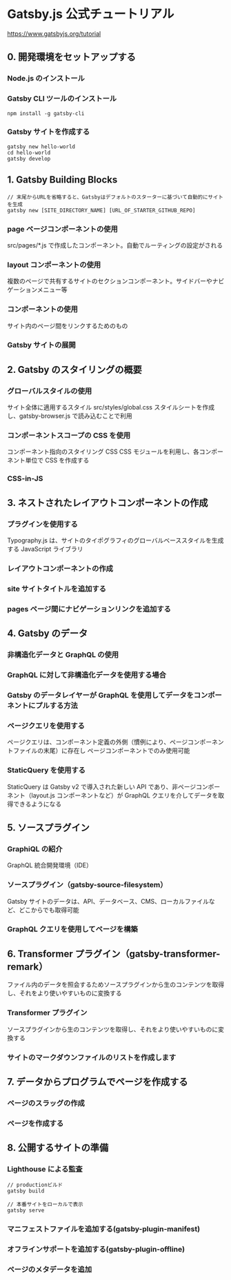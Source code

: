 # Gatsby.js 公式チュートリアル

https://www.gatsbyjs.org/tutorial

## 0. 開発環境をセットアップする

### Node.js のインストール

### Gatsby CLI ツールのインストール

```:グローバルにインストール
npm install -g gatsby-cli
```

### Gatsby サイトを作成する

```
gatsby new hello-world
cd hello-world
gatsby develop
```

## 1. Gatsby Building Blocks

```:Gatsby starterを使用したGatsbyサイト作成コマンド
// 末尾からURLを省略すると、Gatsbyはデフォルトのスターターに基づいて自動的にサイトを生成
gatsby new [SITE_DIRECTORY_NAME] [URL_OF_STARTER_GITHUB_REPO]
```

### page ページコンポーネントの使用

src/pages/\*.js で作成したコンポーネント。自動でルーティングの設定がされる

### layout コンポーネントの使用

複数のページで共有するサイトのセクションコンポーネント。サイドバーやナビゲーションメニュー等

### <Link />コンポーネントの使用

サイト内のページ間をリンクするためのもの

### Gatsby サイトの展開

## 2. Gatsby のスタイリングの概要

### グローバルスタイルの使用

サイト全体に適用するスタイル
src/styles/global.css スタイルシートを作成し、gatsby-browser.js で読み込むことで利用

### コンポーネントスコープの CSS を使用

コンポーネント指向のスタイリング CSS
CSS モジュールを利用し、各コンポーネント単位で CSS を作成する

### CSS-in-JS

## 3. ネストされたレイアウトコンポーネントの作成

### プラグインを使用する

Typography.js は、サイトのタイポグラフィのグローバルベーススタイルを生成する JavaScript ライブラリ

### レイアウトコンポーネントの作成

### site サイトタイトルを追加する

### pages ページ間にナビゲーションリンクを追加する

## 4. Gatsby のデータ

### 非構造化データと GraphQL の使用

### GraphQL に対して非構造化データを使用する場合

### Gatsby のデータレイヤーが GraphQL を使用してデータをコンポーネントにプルする方法

### ページクエリを使用する

ページクエリは、コンポーネント定義の外側（慣例により、ページコンポーネントファイルの末尾）に存在し
ページコンポーネントでのみ使用可能

### StaticQuery を使用する

StaticQuery は Gatsby v2 で導入された新しい API であり、非ページコンポーネント（layout.js コンポーネントなど）が
GraphQL クエリを介してデータを取得できるようになる

## 5. ソースプラグイン

### GraphiQL の紹介

GraphQL 統合開発環境（IDE）

### ソースプラグイン（gatsby-source-filesystem）

Gatsby サイトのデータは、API、データベース、CMS、ローカルファイルなど、どこからでも取得可能

### GraphQL クエリを使用してページを構築

## 6. Transformer プラグイン（gatsby-transformer-remark）

ファイル内のデータを照会するためソースプラグインから生のコンテンツを取得し、それをより使いやすいものに変換する

### Transformer プラグイン

ソースプラグインから生のコンテンツを取得し、それをより使いやすいものに変換する

### サイトのマークダウンファイルのリストを作成します

## 7. データからプログラムでページを作成する

### ページのスラッグの作成

### ページを作成する

## 8. 公開するサイトの準備

### Lighthouse による監査

```
// productionビルド
gatsby build

// 本番サイトをローカルで表示
gatsby serve
```

### マニフェストファイルを追加する(gatsby-plugin-manifest)

### オフラインサポートを追加する(gatsby-plugin-offline)

### ページのメタデータを追加
